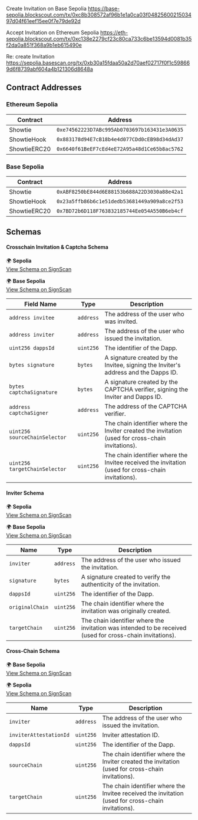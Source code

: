 Create Invitation on Base Sepolia
https://base-sepolia.blockscout.com/tx/0xc8b308572af96b1e1a0ca03f0482560021503497d04f61eef15ee0f7e79de92d

Accept Invitation on Ethereum Sepolia
https://eth-sepolia.blockscout.com/tx/0xc138e2279cf23c80ca733c6be13594d0081b35f2da0a851f368a9b1eb615490e

Re: create Invitation
https://sepolia.basescan.org/tx/0xb30a15fdaa50a2d70aef02717f0f1c598669d6f8739abf604a4b121306d8648a
## Contract Addresses

### Ethereum Sepolia

| Contract       | Address                                    |
|----------------|--------------------------------------------|
| Showtie        | `0xe74562223D7ABc995Ab0703697b163431e3A0635` |
| ShowtieHook    | `0x883178d94E7cB18b4e4d077CDd0cEB98d34dAd37` |
| ShowtieERC20   | `0x6640f61BeEF7cEd4eE72A95a48d1Ce65b8ac5762` |

### Base Sepolia

| Contract       | Address                                    |
|----------------|--------------------------------------------|
| Showtie        | `0xABF8250bE844d6E88153b688A22D3030a88e42a1` |
| ShowtieHook    | `0x23a5ffb86b6c1e51dedb53681449a909a8ce2f53` |
| ShowtieERC20   | `0x7BD72b6D118F763832185744Ee054A550B6eb4cf` |


## Schemas

#### Crosschain Invitation & Captcha Schema
🌍 **Sepolia**  
[View Schema on SignScan](https://testnet-scan.sign.global/schema/onchain_evm_11155111_0x304)

🌍 **Base Sepolia**  
[View Schema on SignScan](https://testnet-scan.sign.global/schema/onchain_evm_84532_0x483)


| Field Name            | Type      | Description                                                                                      |
|------------------------|-----------|--------------------------------------------------------------------------------------------------|
| `address invitee`      | `address` | The address of the user who was invited.                                                        |
| `address inviter`      | `address` | The address of the user who issued the invitation.                                              |
| `uint256 dappsId`      | `uint256` | The identifier of the Dapp.                                                                     |
| `bytes signature`      | `bytes`   | A signature created by the Invitee, signing the Inviter's address and the Dapps ID.             |
| `bytes captchaSignature` | `bytes` | A signature created by the CAPTCHA verifier, signing the Inviter and Dapps ID.                 |
| `address captchaSigner`| `address` | The address of the CAPTCHA verifier.                                                           |
| `uint256 sourceChainSelector` | `uint256` | The chain identifier where the Inviter created the invitation (used for cross-chain invitations). |
| `uint256 targetChainSelector` | `uint256` | The chain identifier where the Invitee received the invitation (used for cross-chain invitations). |

#### Inviter Schema

🌍 **Sepolia**  
[View Schema on SignScan](https://testnet-scan.sign.global/schema/onchain_evm_11155111_0x2ed)

🌍 **Base Sepolia**  
[View Schema on SignScan](https://testnet-scan.sign.global/schema/onchain_evm_84532_0x41e)


| Name           | Type      | Description                                                                                      |
|----------------|-----------|--------------------------------------------------------------------------------------------------|
| `inviter`      | `address` | The address of the user who issued the invitation.                                              |
| `signature`    | `bytes`   | A signature created to verify the authenticity of the invitation.                               |
| `dappsId`      | `uint256` | The identifier of the Dapp.                                                                     |
| `originalChain`| `uint256` | The chain identifier where the invitation was originally created.                               |
| `targetChain`  | `uint256` | The chain identifier where the invitation was intended to be received (used for cross-chain invitations). |


#### Cross-Chain Schema
🌍 **Base Sepolia**  
[View Schema on SignScan](https://testnet-scan.sign.global/schema/onchain_evm_84532_0x423)

🌍 **Sepolia**  
[View Schema on SignScan](https://testnet-scan.sign.global/schema/onchain_evm_11155111_0x303)


| Name                  | Type      | Description                                                                                      |
|-----------------------|-----------|--------------------------------------------------------------------------------------------------|
| `inviter`             | `address` | The address of the user who issued the invitation.                                              |
| `inviterAttestationId`| `uint256` | Inviter attestation ID.                                                                          |
| `dappsId`             | `uint256` | The identifier of the Dapp.                                                                     |
| `sourceChain`         | `uint256` | The chain identifier where the Inviter created the invitation (used for cross-chain invitations).|
| `targetChain`         | `uint256` | The chain identifier where the Invitee received the invitation (used for cross-chain invitations).|
